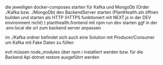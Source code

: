die jeweiligen docker-composes starten für Kafka und MongoDb (Order ./Kafka bzw. ./MongoDb)
den BackendServer starten (PlantHealth.sln öffnen builden und starten als HTTP  (HTTPS funktioniert mit NEXT.js in der DEV environment nicht) )
planthealth.frontend mit npm run dev starten
ggf in der .env.local die url zum backend server anpassen

im ./Kafka ordner befindet sich auch eine Solution mit Producer/Consumer um Kafka mit Fake Daten zu füllen

evtl müssen node_modules über npm i installiert werden bzw. für die Backend Api dotnet restore ausgeführt werden